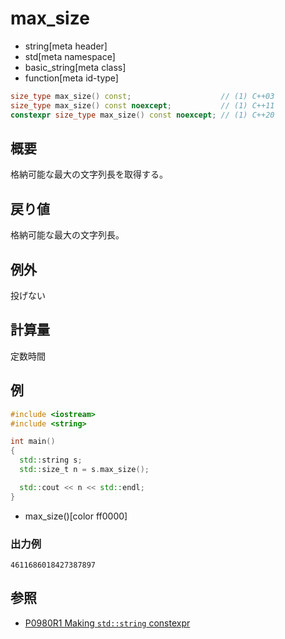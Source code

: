 # max_size
* string[meta header]
* std[meta namespace]
* basic_string[meta class]
* function[meta id-type]

```cpp
size_type max_size() const;                    // (1) C++03
size_type max_size() const noexcept;           // (1) C++11
constexpr size_type max_size() const noexcept; // (1) C++20
```

## 概要
格納可能な最大の文字列長を取得する。


## 戻り値
格納可能な最大の文字列長。


## 例外
投げない


## 計算量
定数時間


## 例
```cpp example
#include <iostream>
#include <string>

int main()
{
  std::string s;
  std::size_t n = s.max_size();

  std::cout << n << std::endl;
}
```
* max_size()[color ff0000]

### 出力例
```
4611686018427387897
```

## 参照
- [P0980R1 Making `std::string` constexpr](https://www.open-std.org/jtc1/sc22/wg21/docs/papers/2019/p0980r1.pdf)
